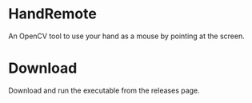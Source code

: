 # HandRemote
An OpenCV tool to use your hand as a mouse by pointing at the screen.

# Download
Download and run the executable from the releases page.

